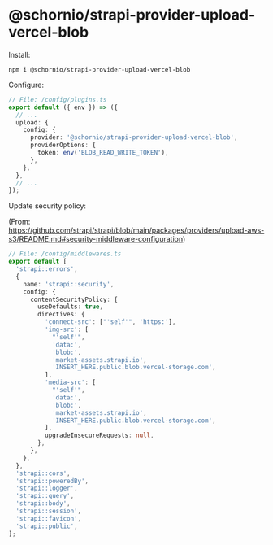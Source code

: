 # @schornio/strapi-provider-upload-vercel-blob

Install:

```
npm i @schornio/strapi-provider-upload-vercel-blob
```

Configure:

```ts
// File: /config/plugins.ts
export default ({ env }) => ({
  // ...
  upload: {
    config: {
      provider: '@schornio/strapi-provider-upload-vercel-blob',
      providerOptions: {
        token: env('BLOB_READ_WRITE_TOKEN'),
      },
    },
  },
  // ...
});
```

Update security policy:

(From: https://github.com/strapi/strapi/blob/main/packages/providers/upload-aws-s3/README.md#security-middleware-configuration)

```ts
// File: /config/middlewares.ts
export default [
  'strapi::errors',
  {
    name: 'strapi::security',
    config: {
      contentSecurityPolicy: {
        useDefaults: true,
        directives: {
          'connect-src': ["'self'", 'https:'],
          'img-src': [
            "'self'",
            'data:',
            'blob:',
            'market-assets.strapi.io',
            'INSERT_HERE.public.blob.vercel-storage.com',
          ],
          'media-src': [
            "'self'",
            'data:',
            'blob:',
            'market-assets.strapi.io',
            'INSERT_HERE.public.blob.vercel-storage.com',
          ],
          upgradeInsecureRequests: null,
        },
      },
    },
  },
  'strapi::cors',
  'strapi::poweredBy',
  'strapi::logger',
  'strapi::query',
  'strapi::body',
  'strapi::session',
  'strapi::favicon',
  'strapi::public',
];
```
